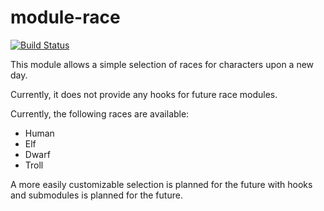 # module-race
[![Build Status](https://travis-ci.org/lotgd/module-project.svg?branch=master)](https://travis-ci.org/lotgd/module-race)

This module allows a simple selection of races for characters upon a new day.

Currently, it does not provide any hooks for future race modules.

Currently, the following races are available:
- Human
- Elf
- Dwarf
- Troll

A more easily customizable selection is planned for the future with hooks and submodules is planned for the future.
